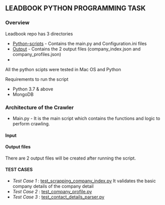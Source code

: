 ## LEADBOOK PYTHON PROGRAMMING TASK

### Overview

Leadbook repo has 3 directories 
* [Python-scripts](Python-scripts) - Contains the main.py and Configuration.ini files
* [Output](Output) - Contains the 2 output files (company_index.json and company_profiles.json)
* 

All the python scipts were tested in Mac OS and Python

Requirements to run the script
* Python 3.7 & above
* MongoDB

### Architecture of the Crawler

* Main.py - It is the main script which contains the functions and logic to perform crawling. 

#### Input


#### Output files

There are 2 output files will be created after running the script. 



#### TEST CASES 

* *Test Case 1* : [test_scrapping_company_index.py](Test-cases/test_scrapping_company_index.py)
It validates the basic company details of the company detail     
* *Test Case 2* : [test_company_profile.py](Test-cases/test_company_profile.py)
* *Test Case 3* : [test_contact_details_parser.py](Test-cases/test_contact_details_parser.py)

